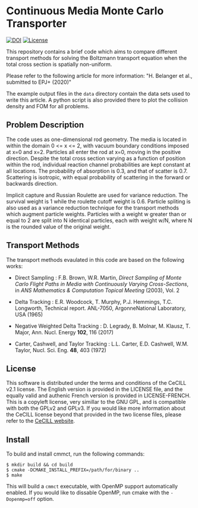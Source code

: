 # Continuous Media Monte Carlo Transporter

[![DOI](https://zenodo.org/badge/DOI/10.5281/zenodo.3897410.svg)](https://doi.org/10.5281/zenodo.3897410)
[![License](https://img.shields.io/badge/License-CeCILL%20v2.1-brightgreen)](https://github.com/HunterBelanger/continuous-media-monte-carlo-transporter/blob/master/LICENSE)

This repository contains a brief code which aims to compare different transport
methods for solving the Boltzmann transport equation when the total cross
section is spatially non-uniform.

Please refer to the following article for more information:
"H. Belanger et al., submitted to EPJ+ (2020)"

The example output files in the ```data``` directory contain the data sets used
to write this article. A python script is also provided there to plot the
collision density and FOM for all problems.

## Problem Description
The code uses as one-dimensional rod geometry. The media is located in within
the domain 0 <= x <= 2, with vacuum boundary conditions imposed at x=0 and x=2.
Particles all enter the rod at x=0, moving in the positive direction. Despite
the total cross section varying as a function of position within the rod,
individual reaction channel probabilities are kept constant at all locations.
The probability of absorption is 0.3, and that of scatter is 0.7. Scattering is
isotropic, with equal probability of scattering in the forward or backwards
direction.

Implicit capture and Russian Roulette are used for variance reduction. The
survival weight is 1 while the roulette cutoff weight is 0.6. Particle
spliting is also used as a variance reduction technique for the transport
methods which augment particle weights. Particles with a weight w greater than
or equal to 2 are split into N identical particles, each with weight w/N,
where N is the rounded value of the original weight.

## Transport Methods
The transport methods evaulated in this code are based on the following works:

* Direct Sampling : F.B. Brown, W.R. Martin, *Direct Sampling of Monte Carlo
  Flight Paths in Media with Continuously Varying Cross-Sections*, in *ANS
  Mathematics & Computation Topical Meeting* (2003), Vol. 2

* Delta Tracking : E.R. Woodcock, T. Murphy, P.J. Hemmings, T.C. Longworth,
  Technical report. ANL-7050, ArgonneNational Laboratory, USA (1965) 

* Negative Weighted Delta Tracking : D. Legrady, B. Molnar, M. Klausz, T. Major,
  Ann. Nucl. Energy **102**, 116 (2017)

* Carter, Cashwell, and Taylor Tracking : L.L. Carter, E.D. Cashwell, W.M. Taylor,
  Nucl. Sci. Eng. **48**, 403 (1972) 

## License
This software is distributed under the terms and conditions of the CeCILL v2.1
license. The English version is provided in the LICENSE file, and the equally
valid and authenic French version is provided in LICENSE-FRENCH. This is a
copyleft license, very simillar to the GNU GPL, and is compatible with both
the GPLv2 and GPLv3. If you would like more information about the CeCILL
license beyond that provided in the two license files, please refer to
the [CeCILL website](http://cecill.info/index.en.html).

## Install
To build and install cmmct, run the following commands:
```
$ mkdir build && cd build
$ cmake -DCMAKE_INSTALL_PREFIX=/path/for/binary ..
$ make
```
This will build a ```cmmct``` executable, with OpenMP support automatically
enabled. If you would like to dissable OpenMP, run cmake with the 
```-Dopenmp=off``` option.
